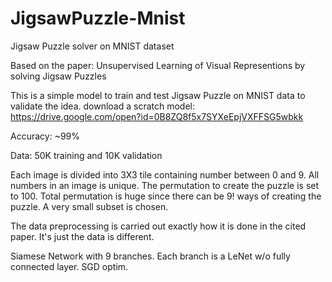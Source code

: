 # JigsawPuzzle-Mnist

Jigsaw Puzzle solver on MNIST dataset

Based on the paper: Unsupervised Learning of Visual Representions by solving Jigsaw Puzzles

This is a simple model to train and test Jigsaw Puzzle on MNIST data to validate the idea.
download a scratch model: https://drive.google.com/open?id=0B8ZQ8f5x7SYXeEpjVXFFSG5wbkk

Accuracy: ~99%

Data: 50K training and 10K validation

Each image is divided into 3X3 tile containing number between 0 and 9. All numbers in an image is unique.
The permutation to create the puzzle is set to 100.
Total permutation is huge since there can be 9! ways of creating the puzzle. A very small subset is chosen.

The data preprocessing is carried out exactly how it is done in the cited paper. It's just the data is different.

Siamese Network with 9 branches. Each branch is a LeNet w/o fully connected layer.
SGD optim.
